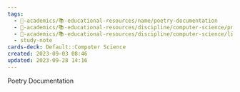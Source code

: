 ```yaml
---
tags:
  - 🔴-academics/📚-educational-resources/name/poetry-documentation
  - 🔴-academics/📚-educational-resources/discipline/computer-science/programming-language/python
  - 🔴-academics/📚-educational-resources/discipline/computer-science/library/poetry
  - study-note
cards-deck: Default::Computer Science
created: 2023-09-03 08:46
updated: 2023-09-28 14:16
---
```



Poetry Documentation

